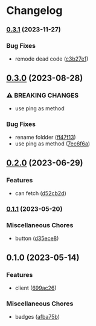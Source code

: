 # Changelog

### [0.3.1](https://www.github.com/brokeyourbike/providus-bank-api-client-php/compare/v0.3.0...v0.3.1) (2023-11-27)


### Bug Fixes

* remode dead code ([c3b27e1](https://www.github.com/brokeyourbike/providus-bank-api-client-php/commit/c3b27e1c7a8abffc9cecd29f31bad90eba77d828))

## [0.3.0](https://www.github.com/brokeyourbike/providus-bank-api-client-php/compare/v0.2.0...v0.3.0) (2023-08-28)


### ⚠ BREAKING CHANGES

* use ping as method

### Bug Fixes

* rename foldder ([ff47f13](https://www.github.com/brokeyourbike/providus-bank-api-client-php/commit/ff47f13e789e2246beb889a0fdfbfbcecadcf88d))
* use ping as method ([7ec6f6a](https://www.github.com/brokeyourbike/providus-bank-api-client-php/commit/7ec6f6a7a73d9dd7cb7ccc17351a7a34246280c1))

## [0.2.0](https://www.github.com/brokeyourbike/providus-bank-api-client-php/compare/v0.1.1...v0.2.0) (2023-06-29)


### Features

* can fetch ([d52cb2d](https://www.github.com/brokeyourbike/providus-bank-api-client-php/commit/d52cb2df9ece477d84cdd186f134f1a213e8dd7e))

### [0.1.1](https://www.github.com/brokeyourbike/providus-bank-api-client-php/compare/v0.1.0...v0.1.1) (2023-05-20)


### Miscellaneous Chores

* button ([d35ece8](https://www.github.com/brokeyourbike/providus-bank-api-client-php/commit/d35ece8d990cfaf2e5934202e4d89003dd951a6b))

## 0.1.0 (2023-05-14)


### Features

* client ([699ac26](https://www.github.com/brokeyourbike/providus-bank-api-client-php/commit/699ac26263ba76f54588a0ca3c1d59790729737b))


### Miscellaneous Chores

* badges ([afba75b](https://www.github.com/brokeyourbike/providus-bank-api-client-php/commit/afba75b089c801f929c8c0737e2fa58011f91299))
